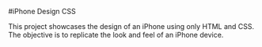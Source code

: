 #iPhone Design CSS

This project showcases the design of an iPhone using only HTML and CSS. The objective is to replicate the look and feel of an iPhone device.
